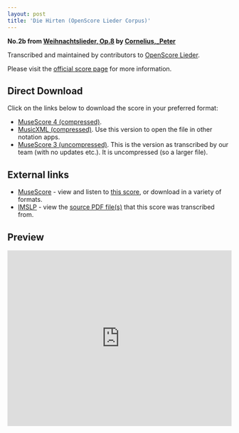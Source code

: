 ```yaml
---
layout: post
title: 'Die Hirten (OpenScore Lieder Corpus)'
---
```


__No.2b from [Weihnachtslieder, Op.8](https://fourscoreandmore.org/OpenScore/Cornelius%2C_Peter/Weihnachtslieder%2C_Op.8/) by [Cornelius,_Peter](https://fourscoreandmore.org/OpenScore/Cornelius%2C_Peter)__

Transcribed and maintained by contributors to [OpenScore Lieder].

Please visit the [official score page] for more information.

[official score page]: https://musescore.com/openscore-lieder-corpus/scores/7008709
[OpenScore Lieder]: https://musescore.com/openscore-lieder-corpus

## Direct Download

Click on the links below to download the score in your preferred format:
- [MuseScore 4 (compressed)](https://fourscoreandmore.org/OpenScore/Cornelius%2C_Peter/Weihnachtslieder%2C_Op.8/2b_Die_Hirten.mscz).
- [MusicXML (compressed)](https://fourscoreandmore.org/OpenScore/Cornelius%2C_Peter/Weihnachtslieder%2C_Op.8/2b_Die_Hirten.mxl). Use this version to open the file in other notation apps.
- [MuseScore 3 (uncompressed)](https://raw.githubusercontent.com/OpenScore/Lieder/refs/heads/main/scores/Cornelius%2C_Peter/Weihnachtslieder%2C_Op.8/2b_Die_Hirten/lc7008709.mscx). This is the version as transcribed by our team (with no updates etc.). It is uncompressed (so a larger file).

## External links

- [MuseScore] - view and listen to [this score][MuseScore], or download in a variety of formats.
- [IMSLP] - view the [source PDF file(s)][IMSLP] that this score was transcribed from.

[MuseScore]: https://musescore.com/score/7008709
[IMSLP]: https://imslp.org/wiki/Special:ReverseLookup/80690

## Preview

<iframe width="100%" height="394" src="https://musescore.com/openscore-lieder-corpus/scores/7008709/embed" frameborder="0" allowfullscreen allow="autoplay; fullscreen"></iframe>
